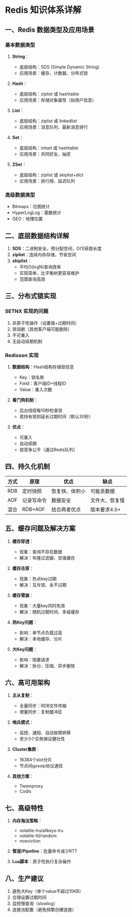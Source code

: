 # Redis 知识体系详解

## 一、Redis 数据类型及应用场景

### 基本数据类型
1. **String**：
   - 底层结构：SDS (Simple Dynamic String)
   - 应用场景：缓存、计数器、分布式锁

2. **Hash**：
   - 底层结构：ziplist 或 hashtable
   - 应用场景：存储对象属性（如用户信息）

3. **List**：
   - 底层结构：ziplist 或 linkedlist
   - 应用场景：消息队列、最新消息排行

4. **Set**：
   - 底层结构：intset 或 hashtable
   - 应用场景：共同好友、抽奖

5. **ZSet**：
   - 底层结构：ziplist 或 skiplist+dict
   - 应用场景：排行榜、延迟队列

### 高级数据类型
- Bitmaps：位图统计
- HyperLogLog：基数统计
- GEO：地理位置

## 二、底层数据结构详解

1. **SDS**：二进制安全，预分配空间，O(1)获取长度
2. **ziplist**：连续内存存储，节省空间
3. **skiplist**：
   - 平均O(logN)查询效率
   - 实现简单，比平衡树更容易维护
   - 范围查询高效

## 三、分布式锁实现

### SETNX 实现的问题
1. 非原子性操作（设置值+过期时间）
2. 锁误删（其他客户端可能删除）
3. 不可重入
4. 无自动续期机制

### Redisson 实现
1. **数据结构**：Hash结构存储锁信息
   - Key：锁名称
   - Field：客户端ID+线程ID
   - Value：重入次数

2. **看门狗机制**：
   - 后台线程每10秒检查锁
   - 若持有锁则延长过期时间（默认30秒）

3. **优点**：
   - 可重入
   - 自动续期
   - 锁竞争公平（通过Redis队列）

## 四、持久化机制

| 方式 | 原理 | 优点 | 缺点 |
|------|------|------|------|
| RDB  | 定时快照 | 恢复快、体积小 | 可能丢数据 |
| AOF  | 记录写命令 | 数据安全 | 文件大、恢复慢 |
| 混合 | RDB+AOF | 结合两者优点 | 版本要求4.0+ |

## 五、缓存问题及解决方案

1. **缓存穿透**：
   - 现象：查询不存在数据
   - 解决：布隆过滤器、空值缓存

2. **缓存击穿**：
   - 现象：热点key过期
   - 解决：互斥锁、永不过期

3. **缓存雪崩**：
   - 现象：大量key同时失效
   - 解决：随机过期时间、多级缓存

4. **热Key问题**：
   - 影响：单节点负载过高
   - 解决：本地缓存、分片

5. **大Key问题**：
   - 影响：阻塞请求
   - 解决：拆分、压缩、异步删除

## 六、高可用架构

1. **主从复制**：
   - 全量同步：RDB文件传输
   - 增量同步：复制缓冲区

2. **哨兵模式**：
   - 监控、通知、自动故障转移
   - 至少3个实例保证健壮性

3. **Cluster集群**：
   - 16384个slot分片
   - 节点间gossip协议通信

4. **其他方案**：
   - Twemproxy
   - Codis

## 七、高级特性

1. **内存淘汰策略**：
   - volatile-lru/allkeys-lru
   - volatile-ttl/random
   - noeviction

2. **管道/Pipeline**：批量命令减少RTT
3. **Lua脚本**：原子性执行复杂操作

## 八、生产建议

1. 避免大Key（单个value不超过10KB）
2. 合理设置过期时间
3. 监控慢查询（slowlog）
4. 连接池配置（避免频繁创建连接）